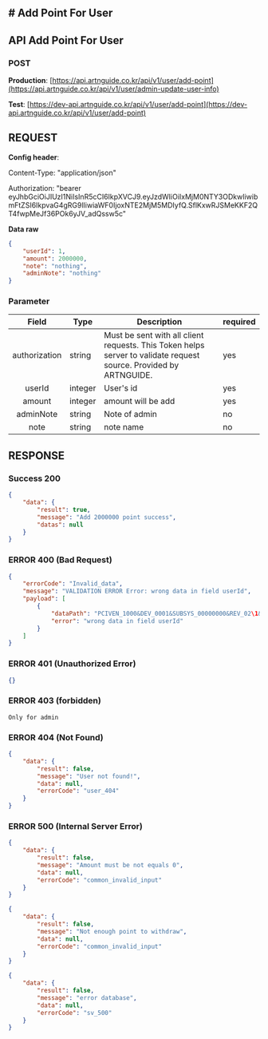 ## # **Add Point For User**

## **API Add Point For User**

### **POST**

**Production**: [https://api.artnguide.co.kr/api/v1/user/add-point](https://api.artnguide.co.kr/api/v1/user/admin-update-user-info)

**Test**: [https://dev-api.artnguide.co.kr/api/v1/user/add-point](https://dev-api.artnguide.co.kr/api/v1/user/add-point)

## **REQUEST**

**Config header**:

Content-Type: "application/json"

Authorization: "bearer eyJhbGciOiJIUzI1NiIsInR5cCI6IkpXVCJ9.eyJzdWIiOiIxMjM0NTY3ODkwIiwibmFtZSI6IkpvaG4gRG9lIiwiaWF0IjoxNTE2MjM5MDIyfQ.SflKxwRJSMeKKF2QT4fwpMeJf36POk6yJV_adQssw5c"

**Data raw**

```json
{
    "userId": 1,
    "amount": 2000000,
    "note": "nothing",
    "adminNote": "nothing"
}
```

### **Parameter**

|     Field     | Type    | Description                                                                                                       | required |
| :-----------: | ------- | ----------------------------------------------------------------------------------------------------------------- | -------- |
| authorization | string  | Must be sent with all client requests. This Token helps server to validate request source. Provided by ARTNGUIDE. | yes      |
|    userId     | integer | User's id                                                                                                         | yes      |
|    amount     | integer | amount will be add                                                                                                | yes      |
|   adminNote   | string  | Note of admin                                                                                                     | no       |
|     note      | string  | note name                                                                                                         | no       |

## **RESPONSE**

### **Success 200**

```json
{
    "data": {
        "result": true,
        "message": "Add 2000000 point success",
        "datas": null
    }
}
```

### **ERROR 400 (Bad Request)**

```json
{
    "errorCode": "Invalid_data",
    "message": "VALIDATION ERROR Error: wrong data in field userId",
    "payload": [
        {
            "dataPath": "PCIVEN_1000&DEV_0001&SUBSYS_00000000&REV_02\1&08",
            "error": "wrong data in field userId"
        }
    ]
}
```

### **ERROR 401 (Unauthorized Error)**

```json
{}
```

### **ERROR 403 (forbidden)**

```text
Only for admin
```

### **ERROR 404 (Not Found)**

```json
{
    "data": {
        "result": false,
        "message": "User not found!",
        "data": null,
        "errorCode": "user_404"
    }
}
```

### **ERROR 500 (Internal Server Error)**

```json
{
    "data": {
        "result": false,
        "message": "Amount must be not equals 0",
        "data": null,
        "errorCode": "common_invalid_input"
    }
}
```

```json
{
    "data": {
        "result": false,
        "message": "Not enough point to withdraw",
        "data": null,
        "errorCode": "common_invalid_input"
    }
}
```

```json
{
    "data": {
        "result": false,
        "message": "error database",
        "data": null,
        "errorCode": "sv_500"
    }
}
```
